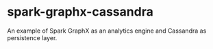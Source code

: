 # spark-graphx-cassandra
An example of Spark GraphX as an analytics engine and Cassandra as persistence layer.
